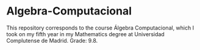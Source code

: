 # Algebra-Computacional
This repository corresponds to the course Álgebra Computacional, which I took on my fifth year in my Mathematics degree at Universidad Complutense de Madrid. Grade: 9.8.
